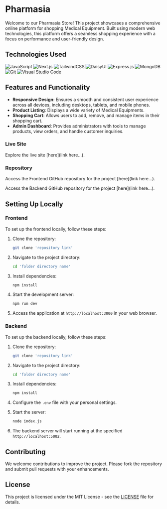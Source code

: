 # Pharmasia

Welcome to our Pharmasia Store! This project showcases a comprehensive online platform for shopping Medical Equipment. Built using modern web technologies, this platform offers a seamless shopping experience with a focus on performance and user-friendly design.

## Technologies Used

![JavaScript](https://img.shields.io/badge/javascript-%23323330.svg?style=for-the-badge&logo=javascript&logoColor=%23F7DF1E)
![Next.js](https://img.shields.io/badge/Next.js-black?style=for-the-badge&logo=next.js&logoColor=white)
![TailwindCSS](https://img.shields.io/badge/tailwindcss-%2338B2AC.svg?style=for-the-badge&logo=tailwind-css&logoColor=white)
![DaisyUI](https://img.shields.io/badge/daisyui-5A0EF8?style=for-the-badge&logo=daisyui&logoColor=white)
![Express.js](https://img.shields.io/badge/express.js-%23404d59.svg?style=for-the-badge&logo=express&logoColor=%2361DAFB)
![MongoDB](https://img.shields.io/badge/MongoDB-%234ea94b.svg?style=for-the-badge&logo=mongodb&logoColor=white)
![Git](https://img.shields.io/badge/git-%23F05033.svg?style=for-the-badge&logo=git&logoColor=white)
![Visual Studio Code](https://img.shields.io/badge/Visual%20Studio%20Code-0078d7.svg?style=for-the-badge&logo=visual-studio-code&logoColor=white)

## Features and Functionality

* **Responsive Design**: Ensures a smooth and consistent user experience across all devices, including desktops, tablets, and mobile phones.
* **Product Listing**: Displays a wide variety of Medical Equipments.
* **Shopping Cart**: Allows users to add, remove, and manage items in their shopping cart.
* **Admin Dashboard**: Provides administrators with tools to manage products, view orders, and handle customer inquiries.

### Live Site

Explore the live site [here](link here...).

### Repository

Access the Frontend GitHub repository for the project [here](link here...).

Access the Backend GitHub repository for the project [here](link here...).

## Setting Up Locally

### Frontend

To set up the frontend locally, follow these steps:

1. Clone the repository:
    ```bash
    git clone 'repository link'
    ```

2. Navigate to the project directory:
    ```bash
    cd 'folder directory name'
    ```

3. Install dependencies:
    ```bash
    npm install
    ```

4. Start the development server:
    ```bash
    npm run dev
    ```

5. Access the application at `http://localhost:3000` in your web browser.

### Backend

To set up the backend locally, follow these steps:

1. Clone the repository:
    ```bash
    git clone 'repository link'
    ```

2. Navigate to the project directory:
    ```bash
    cd 'folder directory name'
    

3. Install dependencies:
    ```bash
    npm install
    ```

4. Configure the `.env` file with your personal settings.

5. Start the server:
    ```bash
    node index.js
    ```

6. The backend server will start running at the specified `http://localhost:5002`.

## Contributing

We welcome contributions to improve the project. Please fork the repository and submit pull requests with your enhancements.

## License

This project is licensed under the MIT License - see the [LICENSE](LICENSE) file for details.
